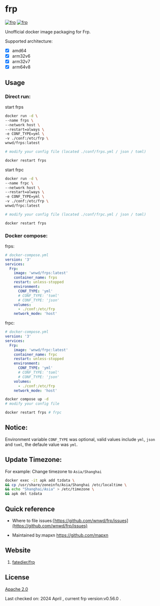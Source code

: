 # frp


[![frp](http://dockeri.co/image/wnwd/frps)](https://hub.docker.com/r/wnwd/frps)
[![frp](http://dockeri.co/image/wnwd/frpc)](https://hub.docker.com/r/wnwd/frpc)

Unofficial docker image packaging for Frp.

Supported architecture:

- [x] amd64
- [x] arm32v6
- [x] arm32v7
- [x] arm64v8

## Usage

### Direct run:
start frps
```bash
docker run -d \
--name frps \
--network host \
--restart=always \
-e CONF_TYPE=yml \
-v ./conf:/etc/frp \
wnwd/frps:latest

# modify your config file (located ./conf/frps.yml / json / toml)

docker restart frps

```

start frpc
```bash
docker run -d \
--name frpc \
--network host \
--restart=always \
-e CONF_TYPE=yml \
-v ./conf:/etc/frp \
wnwd/frpc:latest

# modify your config file (located ./conf/frpc.yml / json / toml)

docker restart frps

```


### Docker compose:
frps:
```yml
# docker-compose.yml
version: '3'
services:
  Frp:
    image: 'wnwd/frps:latest'
    container_name: frps
    restart: unless-stopped
    environment:
      CONF_TYPE: 'yml'
      # CONF_TYPE: 'toml'
      # CONF_TYPE: 'json'
    volumes:
      - ./conf:/etc/frp
    network_mode: 'host'
```

frpc:
```yml
# docker-compose.yml
version: '3'
services:
  Frp:
    image: 'wnwd/frpc:latest'
    container_name: frpc
    restart: unless-stopped
    environment:
      CONF_TYPE: 'yml'
      # CONF_TYPE: 'toml'
      # CONF_TYPE: 'json'
    volumes:
      - ./conf:/etc/frp
    network_mode: 'host'
```

```bash
docker compose up -d
# modify your config file

docker restart frps # frpc

```

## Notice:
Environment variable `CONF_TYPE` was optional, valid values include `yml`, `json` and `toml`, the defaule value was `yml`.


## Update Timezone:
For example: Change timezone to `Asia/Shanghai`
```bash
docker exec -it apk add tzdata \
&& cp /usr/share/zoneinfo/Asia/Shanghai /etc/localtime \
&& echo "Shanghai/Asia" > /etc/timezone \
&& apk del tzdata
```

## Quick reference

* Where to file issues:[https://github.com/wnwd/frp/issues](https://github.com/wnwd/frp/issues)

* Maintained by:mapxn <https://github.com/mapxn>

## Website
1. [fatedier/frp](https://github.com/fatedier/frp)

## License

[Apache 2.0](https://github.com/wnwd/frp?tab=Apache-2.0-1-ov-file)

Last checked on: 2024 April , current frp version:v0.56.0 .
